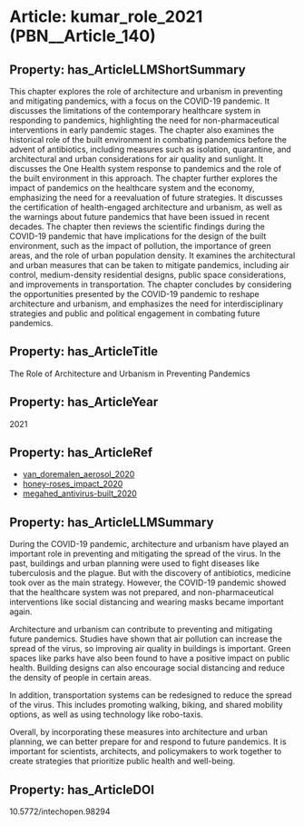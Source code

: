 # Article: __kumar_role_2021__ (PBN__Article_140)

## Property: has_ArticleLLMShortSummary

This chapter explores the role of architecture and urbanism in preventing and mitigating pandemics, with a focus on the COVID-19 pandemic. It discusses the limitations of the contemporary healthcare system in responding to pandemics, highlighting the need for non-pharmaceutical interventions in early pandemic stages. The chapter also examines the historical role of the built environment in combating pandemics before the advent of antibiotics, including measures such as isolation, quarantine, and architectural and urban considerations for air quality and sunlight. It discusses the One Health system response to pandemics and the role of the built environment in this approach. The chapter further explores the impact of pandemics on the healthcare system and the economy, emphasizing the need for a reevaluation of future strategies. It discusses the certification of health-engaged architecture and urbanism, as well as the warnings about future pandemics that have been issued in recent decades. The chapter then reviews the scientific findings during the COVID-19 pandemic that have implications for the design of the built environment, such as the impact of pollution, the importance of green areas, and the role of urban population density. It examines the architectural and urban measures that can be taken to mitigate pandemics, including air control, medium-density residential designs, public space considerations, and improvements in transportation. The chapter concludes by considering the opportunities presented by the COVID-19 pandemic to reshape architecture and urbanism, and emphasizes the need for interdisciplinary strategies and public and political engagement in combating future pandemics.

## Property: has_ArticleTitle

The Role of Architecture and Urbanism in Preventing Pandemics

## Property: has_ArticleYear

2021

## Property: has_ArticleRef

* [van_doremalen_aerosol_2020](../Article/PBN__Article_21)
* [honey-roses_impact_2020](../Article/PBN__Article_261)
* [megahed_antivirus-built_2020](../Article/PBN__Article_298)

## Property: has_ArticleLLMSummary

During the COVID-19 pandemic, architecture and urbanism have played an important role in preventing and mitigating the spread of the virus. In the past, buildings and urban planning were used to fight diseases like tuberculosis and the plague. But with the discovery of antibiotics, medicine took over as the main strategy. However, the COVID-19 pandemic showed that the healthcare system was not prepared, and non-pharmaceutical interventions like social distancing and wearing masks became important again.

Architecture and urbanism can contribute to preventing and mitigating future pandemics. Studies have shown that air pollution can increase the spread of the virus, so improving air quality in buildings is important. Green spaces like parks have also been found to have a positive impact on public health. Building designs can also encourage social distancing and reduce the density of people in certain areas. 

In addition, transportation systems can be redesigned to reduce the spread of the virus. This includes promoting walking, biking, and shared mobility options, as well as using technology like robo-taxis. 

Overall, by incorporating these measures into architecture and urban planning, we can better prepare for and respond to future pandemics. It is important for scientists, architects, and policymakers to work together to create strategies that prioritize public health and well-being.

## Property: has_ArticleDOI

10.5772/intechopen.98294

